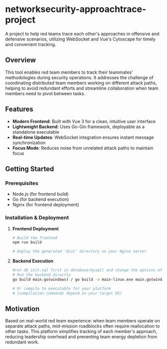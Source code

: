# networksecurity-approachtrace-project

A project to help red teams trace each other's approaches in offensive and defensive scenarios, utilizing WebSocket and Vue's Cytoscape for timely and convenient tracking.

## Overview

This tool enables red team members to track their teammates' methodologies during security operations. It addresses the challenge of coordinating distributed team members working on different attack paths, helping to avoid redundant efforts and streamline collaboration when team members need to pivot between tasks.

## Features

- **Modern Frontend**: Built with Vue 3 for a clean, intuitive user interface
- **Lightweight Backend**: Uses Go-Gin framework, deployable as a standalone executable
- **Real-time Updates**: WebSocket integration ensures instant message synchronization
- **Focus Mode**: Reduces noise from unrelated attack paths to maintain focus

## Getting Started

### Prerequisites

- Node.js (for frontend build)
- Go (for backend execution)
- Nginx (for frontend deployment)

### Installation & Deployment

1. **Frontend Deployment**
   ```bash
   # Build the frontend
   npm run build
   
   # Deploy the generated 'dist' directory on your Nginx server
   ```

2. **Backend Execution**
   ```bash
   #run db_init.sql first in database(mysql) and change the options of database connection
   # Run the backend directly
   go build main.go(windows) / go build -o main-linux.exe main.go(windows for linux)
   
   # Or compile to executable for your platform
   # (compilation commands depend on your target OS)
   ```

## Motivation

Based on real-world red team experience: when team members operate on separate attack paths, mid-mission roadblocks often require reallocation to other tasks. This platform simplifies tracking of each member's approach, reducing leadership overhead and preventing team energy depletion from redundant work.
